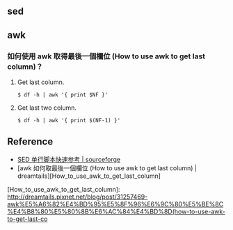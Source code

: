 ## sed


## awk

### 如何使用 awk 取得最後一個欄位 (How to use awk to get last column)？

1. Get last column.

    ```
    $ df -h | awk '{ print $NF }'
    ```

1. Get last two column.

    ```
    $ df -h | awk '{ print $(NF-1) }'
    ```

## Reference

- [SED 单行脚本快速参考 | sourceforge][sed1line_zh-CN]
- [awk 如何取最後一個欄位 (How to use awk to get last column) | dreamtails][How_to_use_awk_to_get_last_column]



[sed1line_zh-CN]: http://sed.sourceforge.net/sed1line_zh-CN.html
[How_to_use_awk_to_get_last_column]: http://dreamtails.pixnet.net/blog/post/31257469-awk%E5%A6%82%E4%BD%95%E5%8F%96%E6%9C%80%E5%BE%8C%E4%B8%80%E5%80%8B%E6%AC%84%E4%BD%8D(how-to-use-awk-to-get-last-co

